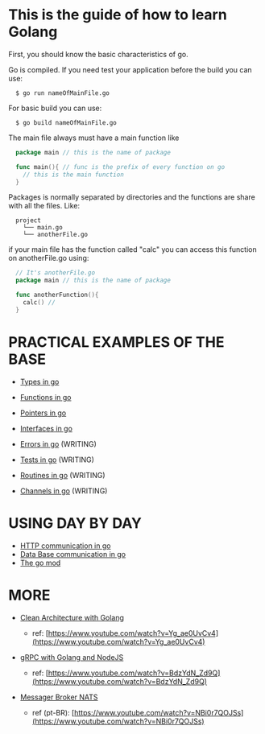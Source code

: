 # This is the guide of how to learn Golang

First, you should know the basic characteristics of go.

Go is compiled. If you need test your application before the build you can use:
```shell
  $ go run nameOfMainFile.go
```

For basic build you can use:
```shell
  $ go build nameOfMainFile.go
```

The main file always must have a main function like
```go
  package main // this is the name of package

  func main(){ // func is the prefix of every function on go
    // this is the main function
  }
```

Packages is normally separated by directories and the functions are share with all the files. Like:

```
  project
    └── main.go
    └── anotherFile.go
```

if your main file has the function called "calc" you can access this function on anotherFile.go using:
```go
  // It's anotherFile.go
  package main // this is the name of package

  func anotherFunction(){
    calc() // 
  }
```

# PRACTICAL EXAMPLES OF THE BASE

  - [Types in go](types)
  - [Functions in go](functions)
  - [Pointers in go](pointers)
  - [Interfaces in go](interfaces)
  
  - [Errors in go](errors) (WRITING)
  - [Tests in go](tests) (WRITING)
  - [Routines in go](routines) (WRITING)
  - [Channels in go](channels) (WRITING)

# USING DAY BY DAY

  - [HTTP communication in go](API)
  - [Data Base communication in go](DB)
  - [The go mod](goMod)

# MORE
  - [Clean Architecture with Golang](https://github.com/leomirandadev/clean-architecture-go)
    - ref: [https://www.youtube.com/watch?v=Yg_ae0UvCv4](https://www.youtube.com/watch?v=Yg_ae0UvCv4)
  - [gRPC with Golang and NodeJS](https://github.com/leomirandadev/grpc-project)
    - ref: [https://www.youtube.com/watch?v=BdzYdN_Zd9Q](https://www.youtube.com/watch?v=BdzYdN_Zd9Q)

  - [Messager Broker NATS](https://github.com/leomirandadev/nats-playground)
    - ref (pt-BR): [https://www.youtube.com/watch?v=NBi0r7QOJSs](https://www.youtube.com/watch?v=NBi0r7QOJSs)